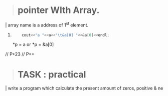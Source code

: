 

> # pointer WIth Array.


| array name is a address of 1<sup>st</sup> element.

1.
	```cpp
		cout<<"a "<<a<<"\t&a[0] "<<&a[0]<<endl;	
	```

	\*p = a or
    \*p = &a[0]

// P+23 // P++

> # TASK : practical

| write a program which calculate the present amount of zeros, positive & ne